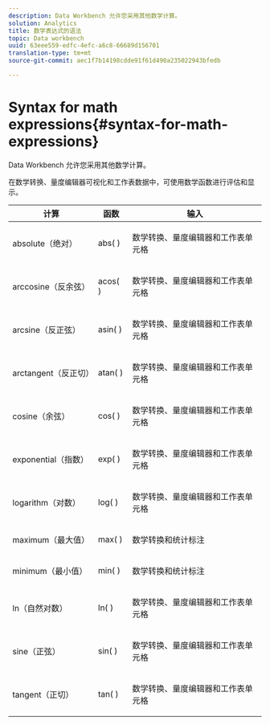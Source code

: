 ```yaml
---
description: Data Workbench 允许您采用其他数学计算。
solution: Analytics
title: 数学表达式的语法
topic: Data workbench
uuid: 63eee559-edfc-4efc-a6c8-66689d156701
translation-type: tm+mt
source-git-commit: aec1f7b14198cdde91f61d490a235022943bfedb

---
```



# Syntax for math expressions{#syntax-for-math-expressions}

Data Workbench 允许您采用其他数学计算。

在数学转换、量度编辑器可视化和工作表数据中，可使用数学函数进行评估和显示。

<table id="table_B2A4F9D5938D4756A81ACF6F4D77E63D"> 
 <thead> 
  <tr> 
   <th colname="col1" class="entry"> 计算 </th> 
   <th colname="col02" class="entry"> 函数 </th> 
   <th colname="col2" class="entry"> 输入 </th> 
  </tr> 
 </thead>
 <tbody> 
  <tr> 
   <td colname="col1"> <p>absolute（绝对） </p> </td> 
   <td colname="col02"> <p>abs( ) </p> </td> 
   <td colname="col2"> <p>数学转换、量度编辑器和工作表单元格 </p> </td> 
  </tr> 
  <tr> 
   <td colname="col1"> <p>arccosine（反余弦） </p> </td> 
   <td colname="col02"> <p>acos( ) </p> </td> 
   <td colname="col2"> <p>数学转换、量度编辑器和工作表单元格 </p> </td> 
  </tr> 
  <tr> 
   <td colname="col1"> <p>arcsine（反正弦） </p> </td> 
   <td colname="col02"> <p>asin( ) </p> </td> 
   <td colname="col2"> <p>数学转换、量度编辑器和工作表单元格 </p> </td> 
  </tr> 
  <tr> 
   <td colname="col1"> <p>arctangent（反正切） </p> </td> 
   <td colname="col02"> <p>atan( ) </p> </td> 
   <td colname="col2"> <p>数学转换、量度编辑器和工作表单元格 </p> </td> 
  </tr> 
  <tr> 
   <td colname="col1"> <p>cosine（余弦） </p> </td> 
   <td colname="col02"> <p>cos( ) </p> </td> 
   <td colname="col2"> <p>数学转换、量度编辑器和工作表单元格 </p> </td> 
  </tr> 
  <tr> 
   <td colname="col1"> <p> exponential（指数） </p> </td> 
   <td colname="col02"> <p>exp( ) </p> </td> 
   <td colname="col2"> <p>数学转换、量度编辑器和工作表单元格 </p> </td> 
  </tr> 
  <tr> 
   <td colname="col1"> <p>logarithm（对数） </p> </td> 
   <td colname="col02"> <p>log( ) </p> </td> 
   <td colname="col2"> <p>数学转换、量度编辑器和工作表单元格 </p> </td> 
  </tr> 
  <tr> 
   <td colname="col1"> <p>maximum（最大值） </p> </td> 
   <td colname="col02"> <p>max( ) </p> </td> 
   <td colname="col2"> <p>数学转换和统计标注 </p> </td> 
  </tr> 
  <tr> 
   <td colname="col1"> <p>minimum（最小值） </p> </td> 
   <td colname="col02"> <p>min( ) </p> </td> 
   <td colname="col2"> <p>数学转换和统计标注 </p> </td> 
  </tr> 
  <tr> 
   <td colname="col1"> <p>ln（自然对数） </p> </td> 
   <td colname="col02"> <p>ln( ) </p> </td> 
   <td colname="col2"> <p>数学转换、量度编辑器和工作表单元格 </p> </td> 
  </tr> 
  <tr> 
   <td colname="col1"> <p>sine（正弦） </p> </td> 
   <td colname="col02"> <p>sin( ) </p> </td> 
   <td colname="col2"> <p>数学转换、量度编辑器和工作表单元格 </p> </td> 
  </tr> 
  <tr> 
   <td colname="col1"> <p>tangent（正切） </p> </td> 
   <td colname="col02"> <p>tan( ) </p> </td> 
   <td colname="col2"> <p>数学转换、量度编辑器和工作表单元格 </p> </td> 
  </tr> 
 </tbody> 
</table>

